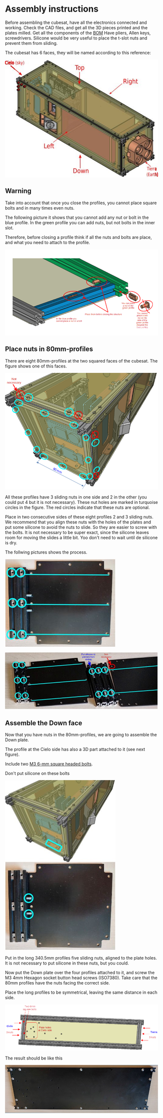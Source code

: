 # Assembly instructions

Before assembling the cubesat, have all the electronics connected and working. 
Check the CAD files, and get all the 3D pieces printed and the plates milled.
Get all the components of the [BOM](./../bom_bentayga_cubesat.ods)
Have pliers, Allen keys, screwdrivers. Silicone would be very useful to place the t-slot nuts and prevent them from sliding.

The cubesat has 6 faces, they will be named according to this reference:

![References](../imgs/cubesat_full_orto_names.jpg)

## Warning

Take into account that once you close the profiles, you cannot place square bolts and in many times even nuts.

The following picture it shows that you cannot add any nut or bolt in the blue profile. In the green profile you can add nuts, but not bolts in the inner slot.

Therefore, before closing a profile think if all the nuts and bolts are place, and what you need to attach to the profile.

![nut_warning](./imgs/cad/00_warning.png)

## Place nuts in 80mm-profiles

There are eight 80mm-profiles at the two squared faces of the cubesat. The figure shows one of this faces.

![nuts 8mm](./imgs/cad/01_nuts_80mm_profiles.png)

All these profiles have 3 sliding nuts in one side and 2 in the other (you could put 4 but it is not necessary). These nut holes are marked in turquoise circles in the figure. The red circles indicate that these nuts are optional.

Place in two consecutive sides of these eight profiles 2 and 3 sliding nuts. We recommend that you align these nuts with the holes of the plates and put some silicone to avoid the nuts to slide. So they are easier to screw with the bolts.
It is not necessary to be super exact, since the silicone leaves room for moving the slides a little bit. Yoo don't need to wait until de silicone is dry.

The follwing pictures shows the process.

![nuts 8mm](./imgs/pic/01_nuts_80mm_profiles.jpg)

![nuts 8mm](./imgs/pic/01_nuts_80mm_profiles_b.jpg)


## Assemble the Down face

Now that you have nuts in the 80mm-profiles, we are going to assemble the Down plate.

The profile at the Cielo side has also a 3D part attached to it (see next figure).

Include two [M3 6-mm square headed bolts](https://www.makerbeam.com/makerbeam-square-headed-bolts-6mm-250p-for-makerbe.html).

Don't put silicone on these bolts

![nuts 8mm](./imgs/pic/02_bolt_sensors.jpg)

Put in the long 340.5mm profiles five sliding nuts, aligned to the plate holes. It is not necessary to put silicone in these nuts, but you could.

Now put the Down plate over the four profiles attached to it, and screw the M3 4mm Hexagon socket button head screws (ISO7380). Take care that the 80mm profiles have the nuts facing the correct side.

Place the long profiles to be symmetrical, leaving the same distance in each side.

![Down](./imgs/cad/02_down_assembly.png)

The result should be like this

![Down](./imgs/pic/02_down.jpg)




